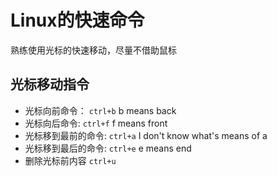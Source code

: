 # Linux的快速命令
熟练使用光标的快速移动，尽量不借助鼠标
## 光标移动指令
- 光标向前命令：
`ctrl+b` b means back
- 光标向后命令:
`ctrl+f` f means front
- 光标移到最前的命令:
`ctrl+a`  I don't know what's means of a
- 光标移到最后的命令:
`ctrl+e`  e means end
- 删除光标前内容
`ctrl+u`  
